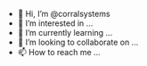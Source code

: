 - 👋 Hi, I’m @corralsystems
- 👀 I’m interested in ...
- 🌱 I’m currently learning ...
- 💞️ I’m looking to collaborate on ...
- 📫 How to reach me ...

<!---
corralsystems/corralsystems is a ✨ special ✨ repository because its `README.md` (this file) appears on your GitHub profile.
You can click the Preview link to take a look at your changes.
--->
